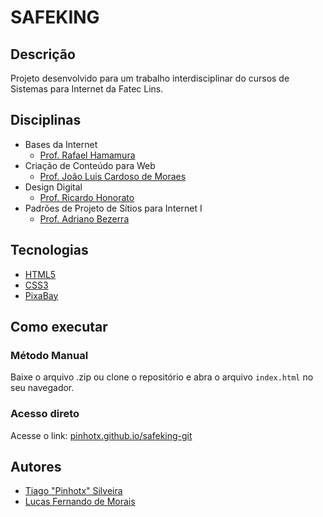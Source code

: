 # SAFEKING

## Descrição

Projeto desenvolvido para um trabalho interdisciplinar do cursos de Sistemas para Internet da Fatec Lins.

## Disciplinas

- Bases da Internet
  - [Prof. Rafael Hamamura](https://www.linkedin.com/in/rafael-hamamura-15643175/)
- Criação de Conteúdo para Web
  - [Prof. João Luis Cardoso de Moraes](http://lattes.cnpq.br/3992282249219921)
- Design Digital
  - [Prof. Ricardo Honorato](https://www.linkedin.com/in/ricardo-honorato-36784a33/)
- Padrões de Projeto de Sítios para Internet I
  - [Prof. Adriano Bezerra](https://www.linkedin.com/in/adrianobezerra1/)

## Tecnologias

- [HTML5](https://developer.mozilla.org/pt-BR/docs/Web/HTML/HTML5)
- [CSS3](https://developer.mozilla.org/pt-BR/docs/Web/CSS)
- [PixaBay](https://pixabay.com/pt/)

## Como executar

### Método Manual

Baixe o arquivo .zip ou clone o repositório e abra o arquivo `index.html` no seu navegador.

### Acesso direto

Acesse o link: [pinhotx.github.io/safeking-git](https://pinhotx.github.io/safeking-git)

## Autores

- [Tiago "Pinhotx" Silveira](https://github.com/pinhotx)
- [Lucas Fernando de Morais](https://github.com/luucasfmorais)